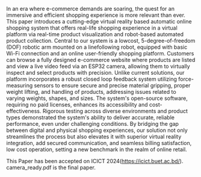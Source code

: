 In an era where e-commerce demands are soaring, the quest for an immersive and efficient shopping experience is more relevant than ever. This paper introduces a cutting-edge virtual reality based automatic online shopping system that offers real-life shopping experience in a virtual platform via real-time product visualization and robot-based automated product collection. Central to our system is a lowcost, 5-degree-of-freedom (DOF) robotic arm mounted on a linefollowing robot, equipped with basic Wi-Fi connection and an online user-friendly shopping platform. Customers can browse a fully designed e-commerce website where products are listed and view a live video feed via an ESP32 camera, allowing them to virtually inspect and select products with precision. Unlike current solutions, our platform incorporates a robust closed loop feedback system utilizing force-measuring sensors to ensure secure and precise material gripping, proper weight lifting, and handling of products, addressing issues related to varying weights, shapes, and sizes. The system's open-source software, requiring no paid licenses, enhances its accessibility and cost-effectiveness. Rigorous testing across diverse environments and product types demonstrated the system's ability to deliver accurate, reliable performance, even under challenging conditions. By bridging the gap between digital and physical shopping experiences, our solution not only streamlines the process but also elevates it with superior virtual reality integration, add secured communication, and seamless billing satisfaction, low cost operation, setting a new benchmark in the realm of online retail.


This Paper has been accepted on ICICT 2024(https://icict.buet.ac.bd/). camera_ready.pdf is the final paper.
